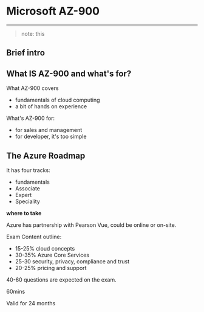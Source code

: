 # Microsoft AZ-900

---

> note: this 





## Brief intro





## What IS AZ-900 and what's for?

What AZ-900 covers

- fundamentals of cloud computing
- a bit of hands on experience



What's AZ-900 for:

- for sales and management
- for developer, it's too simple



## The Azure Roadmap

It has four tracks:

- fundamentals
- Associate
- Expert
- Speciality



**where to take**

Azure has partnership with Pearson Vue, could be online or on-site.



Exam Content outline:

- 15-25% cloud concepts
- 30-35% Azure Core Services
- 25-30 security, privacy, compliance and trust
- 20-25% pricing and support



40-60 questions are expected on the exam.

60mins



Valid for 24 months
